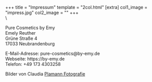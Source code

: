 +++
title = "Impressum"
template = "2col.html"
[extra]
col1_image = "impress.jpg"
col2_image = ""
+++
\
\
<p>Pure Cosmetics by Emy<br/>
Emely Reuther<br/>
Grüne Straße 4<br/>
17033 Neubrandenburg</p>

<p>E-Mail-Adresse: pure-cosmetics@by-emy.de<br/>
Webseite: https://by-emy.de<br/>
Telefon: +49 173 4303258</p>

<p class="seal">Bilder von Claudia <a href="https://www.claudiaplamann.com/" title="Bilder von Claudia Plamann Fotografie" class="underline" target="_blank">Plamann Fotografie</a></p>